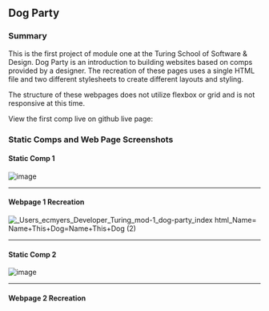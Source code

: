 ## Dog Party
### Summary

This is the first project of module one at the Turing School of Software & Design. Dog Party is an introduction to building 
websites based on comps provided by a designer. The recreation of these pages uses a single HTML file and two different stylesheets to create different layouts and styling.

The structure of these webpages does not utilize flexbox or grid and is not responsive at this time.

View the first comp live on github live page:

### Static Comps and Web Page Screenshots

#### Static Comp 1
![image](https://user-images.githubusercontent.com/47042400/60388385-471c6980-9aa0-11e9-8cd1-00b199c017d6.png)

---

#### Webpage 1 Recreation
![_Users_ecmyers_Developer_Turing_mod-1_dog-party_index html_Name= Name+This+Dog=Name+This+Dog (2)](https://user-images.githubusercontent.com/47042400/60390015-4c6eb980-9a8a-11e9-817d-004cf1f3da7d.png)

---

#### Static Comp 2
![image](https://user-images.githubusercontent.com/47042400/60388391-5f8c8400-9aa0-11e9-89c7-83f1393a7664.png)

---

#### Webpage 2 Recreation

